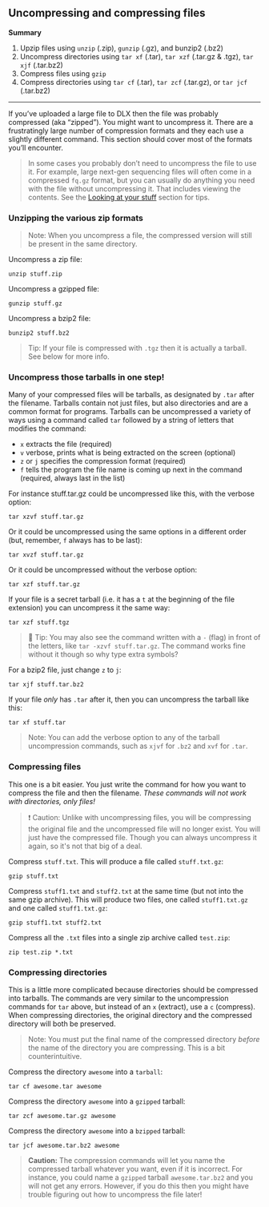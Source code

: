 ## Uncompressing and compressing files

**Summary**

1. Upzip files using `unzip` (.zip), `gunzip` (.gz), and bunzip2 (.bz2)
2. Uncompress directories using `tar xf` (.tar), `tar xzf` (.tar.gz & .tgz), `tar xjf` (.tar.bz2)
3. Compress files using `gzip`
4. Compress directories using `tar cf` (.tar), `tar zcf` (.tar.gz), or `tar jcf` (.tar.bz2)

----

If you’ve uploaded a large file to DLX then the file was probably compressed (aka “zipped”). You might want to uncompress it. There are a frustratingly large number of compression formats and they each use a slightly different command. This section should cover most of the formats you’ll encounter.

> In some cases you probably don’t need to uncompress the file to use it. For example, large next-gen sequencing files will often come in a compressed `fq.gz` format, but you can usually do anything you need with the file without uncompressing it. That includes viewing the contents. See the [Looking at your stuff](looking.html) section for tips.

### Unzipping the various zip formats

> Note: When you uncompress a file, the compressed version will still be present in the same directory.

Uncompress a zip file:
```
unzip stuff.zip
```

Uncompress a gzipped file:
```
gunzip stuff.gz
```
Uncompress a bzip2 file:
```
bunzip2 stuff.bz2
```

> Tip: If your file is compressed with `.tgz` then it is actually a tarball. See below for more info.

### Uncompress those tarballs in one step!

Many of your compressed files will be tarballs, as designated by `.tar` after the filename. Tarballs contain not just files, but also directories and are a common format for programs. Tarballs can be uncompressed a variety of ways using a command called `tar` followed by a string of letters that modifies the command:
- `x` extracts the file (required)
- `v` verbose, prints what is being extracted on the screen (optional)
- `z` or `j` specifies the compression format (required)
- `f` tells the program the file name is coming up next in the command (required, always last in the list)

For instance stuff.tar.gz could be uncompressed like this, with the verbose option:
```
tar xzvf stuff.tar.gz
```

Or it could be uncompressed using the same options in a different order (but, remember, `f` always has to be last):
```
tar xvzf stuff.tar.gz
```

Or it could be uncompressed without the verbose option:
```
tar xzf stuff.tar.gz
```

If your file is a secret tarball (i.e. it has a `t` at the beginning of the file extension) you can uncompress it the same way:
```
tar xzf stuff.tgz
```

> :beers: Tip: You may also see the command written with a `-` (flag) in front of the letters, like `tar -xzvf stuff.tar.gz`. The command works fine without it though so why type extra symbols?

For a bzip2 file, just change `z` to `j`:
```
tar xjf stuff.tar.bz2
```

If your file *only* has `.tar` after it, then you can uncompress the tarball like this:
```
tar xf stuff.tar
```

> Note: You can add the verbose option to any of the tarball uncompression commands, such as `xjvf` for `.bz2` and `xvf` for `.tar`.

### Compressing files

This one is a bit easier. You just write the command for how you want to compress the file and then the filename. *These commands will not work with directories, only files!*

> :heavy_exclamation_mark: Caution: Unlike with uncompressing files, you will be compressing the original file and the uncompressed file will no longer exist. You will just have the compressed file. Though you can always uncompress it again, so it's not that big of a deal.

Compress `stuff.txt`. This will produce a file called `stuff.txt.gz`:
```
gzip stuff.txt
```

Compress `stuff1.txt` and `stuff2.txt` at the same time (but not into the same gzip archive). This will produce two files, one called `stuff1.txt.gz` and one called `stuff1.txt.gz`:
```
gzip stuff1.txt stuff2.txt
```

Compress all the `.txt` files into a single zip archive called `test.zip`:
```
zip test.zip *.txt
```

### Compressing directories

This is a little more complicated because directories should be compressed into tarballs. The commands are very similar to the uncompression commands for `tar` above, but instead of an `x` (extract), use a `c` (compress). When compressing directories, the original directory and the compressed directory will both be preserved.

> Note: You must put the final name of the compressed directory *before* the name of the directory you are compressing. This is a bit counterintuitive.

Compress the directory `awesome` into a `tarball`:
```
tar cf awesome.tar awesome
```

Compress the directory `awesome` into a `gzipped` tarball:
```
tar zcf awesome.tar.gz awesome
```

Compress the directory `awesome` into a `bzipped` tarball:
```
tar jcf awesome.tar.bz2 awesome
```

> **Caution:** The compression commands will let you name the compressed tarball whatever you want, even if it is incorrect. For instance, you could name a `gzipped` tarball `awesome.tar.bz2` and you will not get any errors. However, if you do this then you might have trouble figuring out how to uncompress the file later!
